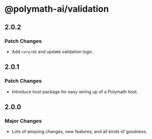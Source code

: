 # @polymath-ai/validation

## 2.0.2

### Patch Changes

- Add `core/db` and update validation logic.

## 2.0.1

### Patch Changes

- Introduce host package for easy wiring up of a Polymath host.

## 2.0.0

### Major Changes

- Lots of amazing changes, new features, and all kinds of goodness.
